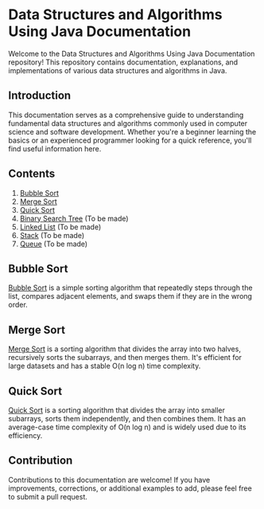 # Data Structures and Algorithms Using Java Documentation

Welcome to the Data Structures and Algorithms Using Java Documentation repository! This repository contains documentation, explanations, and implementations of various data structures and algorithms in Java.

## Introduction

This documentation serves as a comprehensive guide to understanding fundamental data structures and algorithms commonly used in computer science and software development. Whether you're a beginner learning the basics or an experienced programmer looking for a quick reference, you'll find useful information here.

## Contents

1. [Bubble Sort](#bubble-sort)
2. [Merge Sort](#merge-sort)
3. [Quick Sort](#quick-sort)
4. [Binary Search Tree](#binary-search-tree) (To be made)
5. [Linked List](#linked-list) (To be made)
6. [Stack](#stack) (To be made)
7. [Queue](#queue) (To be made)

## Bubble Sort

[Bubble Sort](/BubbleSort.java) is a simple sorting algorithm that repeatedly steps through the list, compares adjacent elements, and swaps them if they are in the wrong order.

## Merge Sort

[Merge Sort](/MergeSort.java) is a sorting algorithm that divides the array into two halves, recursively sorts the subarrays, and then merges them. It's efficient for large datasets and has a stable O(n log n) time complexity.

## Quick Sort

[Quick Sort](/QuickSort.java) is a sorting algorithm that divides the array into smaller subarrays, sorts them independently, and then combines them. It has an average-case time complexity of O(n log n) and is widely used due to its efficiency.

## Contribution

Contributions to this documentation are welcome! If you have improvements, corrections, or additional examples to add, please feel free to submit a pull request.
